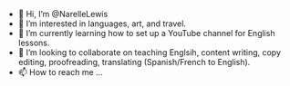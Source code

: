 - 👋 Hi, I’m @NarelleLewis
- 👀 I’m interested in languages, art, and travel. 
- 🌱 I’m currently learning how to set up a YouTube channel for English lessons.
- 💞️ I’m looking to collaborate on teaching Englsih, content writing, copy editing, proofreading, translating (Spanish/French to English).
- 📫 How to reach me ...

<!---
NarelleLewis/NarelleLewis is a ✨ special ✨ repository because its `README.md` (this file) appears on your GitHub profile.
You can click the Preview link to take a look at your changes.
--->
